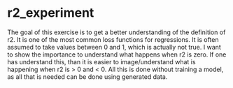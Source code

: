 # r2_experiment

The goal of this exercise is to get a better understanding of the definition of r2. It is one of the most common loss functions for regressions. It is often assumed to take values between 0 and 1, which is actually not true. I want to show the importance to understand what happens when r2 is zero. If one has understand this, than it is easier to image/understand what is happening when r2 is > 0 and < 0. All this is done without training a model, as all that is needed can be done using generated data.
